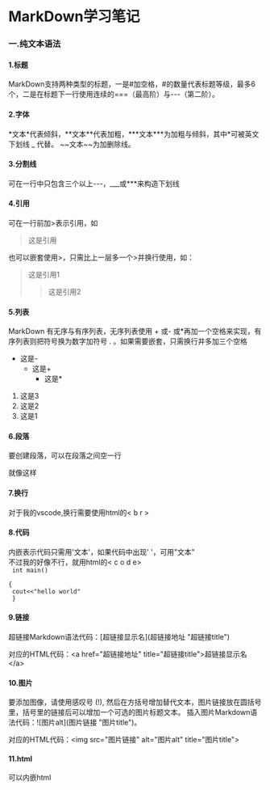 #   MarkDown学习笔记

### 一.纯文本语法
#### 1.标题
MarkDown支持两种类型的标题，一是\#加空格，#的数量代表标题等级，最多6个，二是在标题下一行使用连续的===（最高阶）与---（第二阶）。
#### 2.字体
\*文本\*代表倾斜，\*\*文本\*\*代表加粗，\*\*\*文本\*\*\*为加粗与倾斜，其中\*可被英文下划线 \_ 代替。 \~\~文本\~\~为加删除线。
#### 3.分割线
可在一行中只包含三个以上---，___或***来构造下划线
#### 4.引用
可在一行前加>表示引用，如
>这是引用

也可以嵌套使用>，只需比上一层多一个>并换行使用，如：
>这是引用1
>>这是引用2
#### 5.列表
MarkDown 有无序与有序列表，无序列表使用 + 或- 或*再加一个空格来实现，有序列表则把符号换为数字加符号 . 。如果需要嵌套，只需换行并多加三个空格
- 这是-
   + 这是+
       * 这是*
1. 这是3<br>
2. 这是2<br>
3. 这是1<br>
#### 6.段落
要创建段落，可以在段落之间空一行

就像这样
#### 7.换行
对于我的vscode,换行需要使用html的< b r >
#### 8.代码
内嵌表示代码只需用\'文本\'，如果代码中出现\' \'，可用\"文本\"<br>
不过我的好像不行，就用html的< c o d e><br>
<code>
int main()<br>
{<br>
 cout<<"hello world"<br>
}
</code><br>

#### 9.链接
超链接Markdown语法代码：\[超链接显示名](超链接地址 "超链接title")

对应的HTML代码：\<a href="超链接地址" title="超链接title">超链接显示名\</a>
#### 10.图片
要添加图像，请使用感叹号 (!), 然后在方括号增加替代文本，图片链接放在圆括号里，括号里的链接后可以增加一个可选的图片标题文本。
插入图片Markdown语法代码：\![图片alt]\(图片链接 "图片title")。

对应的HTML代码：\<img src="图片链接" alt="图片alt" title="图片title">
#### 11.html
可以内嵌html